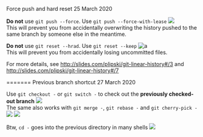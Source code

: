Force push and hard reset
25 March 2020

**Do not** use `git push --force`. Use `git push --force-with-lease` ![](muscle) <br/>
This will prevent you from accidentally overwriting the history pushed to the same branch by someone else in the meantime.

**Do not** use `git reset --hrad`. Use `git reset --keep` ![a](hard-hat-parrot) <br/>
This will prevent you from accidentally losing uncommitted files.

For more details, see http://slides.com/plipski/git-linear-history#/3 and http://slides.com/plipski/git-linear-history#/7

=======
Previous branch shortcut
27 March 2020

Use `git checkout -` or `git switch -` to check out the **previously checked-out branch** ![](leftwards_arrow_with_hook) <br/>
The same also works with `git merge -`, `git rebase -` and `git cherry-pick -` ![](cherries) ![](pick)

Btw, `cd -` goes into the previous directory in many shells ![](bash)
